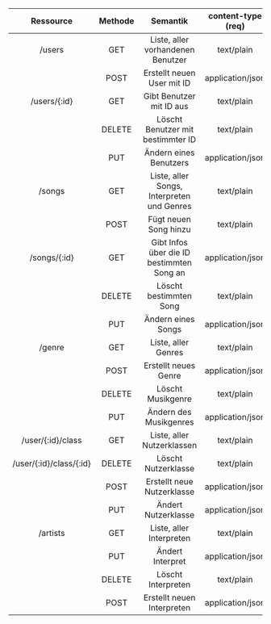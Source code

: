 |     Ressource     | Methode |                  Semantik                  | content-type (req) | content-type (res) |
|:-----------------:|:-------:|:------------------------------------------:|:------------------:|:------------------:|
| /users             | GET     | Liste, aller vorhandenen Benutzer          | text/plain         | application/json   |
|       | POST    | Erstellt neuen User mit ID                 | application/json   | application/json   |
|   /users/{:id}                 | GET     | Gibt Benutzer mit ID aus                   | text/plain         | application/json   |
|                   | DELETE  | Löscht Benutzer mit bestimmter ID          | text/plain         | text/plain         |
|                   | PUT     | Ändern eines Benutzers                     | application/json   | application/json   |
| /songs            | GET     | Liste, aller Songs, Interpreten und Genres | text/plain         | application/json   |
|       | POST     | Fügt neuen Song hinzu   | text/plain         | application/json   |
|   /songs/{:id}               |  GET   |    Gibt Infos über die ID bestimmten Song an                  | application/json   | application/json   |
|                   | DELETE  | Löscht bestimmten Song                     | text/plain         | text/plain         |
|                   | PUT     | Ändern eines Songs                         | application/json   | application/json   |
| /genre            | GET     | Liste, aller Genres                        | text/plain         | application/json   |
|                   | POST    | Erstellt neues Genre                       | application/json   | application/json   |
|                   | DELETE  | Löscht Musikgenre                          | text/plain         | text/plain         |
|                   | PUT     | Ändern des Musikgenres                     | application/json   | application/json   |
| /user/{:id}/class | GET     | Liste, aller Nutzerklassen                 | text/plain         | application/json   |
| /user/{:id}/class/{:id}                  | DELETE  | Löscht Nutzerklasse                        | text/plain         | text/plain         |
|                   | POST    | Erstellt neue Nutzerklasse                 | application/json   | application/json   |
|                   | PUT     | Ändert Nutzerklasse                        | application/json   | application/json   |
| /artists          | GET     | Liste, aller Interpreten                   | text/plain         | application/json   |
|                   | PUT     | Ändert Interpret                           | application/json   | application/json   |
|                   | DELETE  | Löscht Interpreten                         | text/plain         | text/plain         |
|                   | POST    | Erstellt neuen Interpreten                 | application/json   | application/json   |